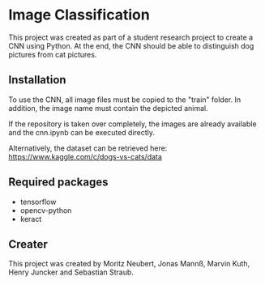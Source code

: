 # Image Classification

This project was created as part of a student research project to create a CNN using Python. At the end, the CNN should be able to distinguish dog pictures from cat pictures. 

## Installation

To use the CNN, all image files must be copied to the "train" folder. In addition, the image name must contain the depicted animal. 

If the repository is taken over completely, the images are already available and the cnn.ipynb can be executed directly.

Alternatively, the dataset can be retrieved here: https://www.kaggle.com/c/dogs-vs-cats/data

## Required packages
- tensorflow
- opencv-python
- keract

## Creater

This project was created by Moritz Neubert, Jonas Mannß, Marvin Kuth, Henry Juncker and Sebastian Straub.
